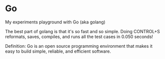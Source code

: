 Go
========

My experiments playground with Go (aka golang)

The best part of golang is that it's so fast and so simple.  Doing CONTROL+S reformats, saves, compiles, and runs all the test cases in 0.050 seconds!

Definition: Go is an open source programming environment that makes it easy to build simple, reliable, and efficient software.
